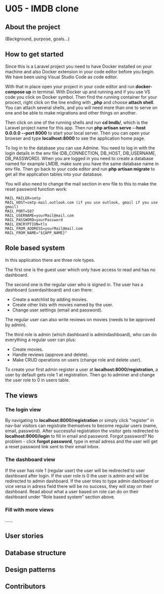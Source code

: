 # U05 - IMDB clone

## About the project

(Background, purpose, goals...)

## How to get started

Since this is a Laravel project you need to have Docker installed on your machine and also Docker extension in your code editor before you begin. We have been using Visual Studio Code as code editor. 

With that in place open your project in your code editor and run **docker-compose up** in terminal. With Docker up and running and if you use VS code you click on Docker symbol. Then find the running container for your procect, right click on the line ending with **_php** and choose **attach shell**. You can attach several shells, and you will need more than one to serve on one and be able to make migrations and other things on another. 

Then click on one of the running shells and run **cd lmdb/**, which is the Laravel project name for this app. Then run **php artisan serve --host 0.0.0.0 --port 8000** to start your local server. Then you can open your browser and type **localhost:8000** to see the application home page. 

To log in to the database you can use Admine. You need to log in with the login details in the env file (DB_CONNECTION, DB_HOST, DB_USERNAME, DB_PASSWORD). When you are logged in you need to create a database named for example LMDB, make sure you have the same database name in env file. Then go back to your code editor and run **php artisan migrate** to get all the application tables into your database. 

You will also need to change the mail section in env file to this to make the reset password function work:
```
MAIL_MAILER=smtp
MAIL_HOST=smtp-mail.outlook.com (if you use outlook, gmail if you use gmail)
MAIL_PORT=587
MAIL_USERNAME=yourMail@mail.com
MAIL_PASSWORD=yourPassword
MAIL_ENCRYPTION=tls
MAIL_FROM_ADDRESS=yourMail@mail.com
MAIL_FROM_NAME="${APP_NAME}"
```

## Role based system
In this application there are three role types. 

The first one is the guest user which only have access to read and has no dashboard. 

The second one is the regular user who is signed in. The user has a dashboard (userdashboard) and can there:
* Create a watchlist by adding movies. 
* Create other lists with movies named by the user. 
* Change user settings (email and password). 

The regular user can also write reviews on movies (needs to be approved by admin). 

The third role is admin (which dashboard is admindashboard), who can do everything a regular user can plus:
* Create movies. 
* Handle reviews (approve and delete). 
* Make CRUD operations on users (change role and delete user).

To create your first admin register a user at **localhost:8000/registration**, a user by default gets role 1 at registration. Then go to adminer and change the user role to 0 in users table. 

## The views

### The login view
By navigating to **localhost:8000/registration** or simply click "register" in nav-bar visitors can registrate themselves to become regular users (name, email, password). After successful registration the visitor gets redirected to **localhost:8000/login** to fill in email and password. Forgot password? No problem - click **forgot password**, type in email adress and the user will get a reset password link sent to their email inbox. 

### The dashboard view
If the user has role 1 (regular user) the user will be redirected to user dashboard after login. If the user role is 0 the user is admin and will be redirected to admin dashboard. If the user tries to type admin dashboard or vice versa in adress field there will be no success, they will stay on their dashboard. Read about what a user based on role can do on their dashboard under "Role based system" section above. 

### Fill with more views
......

## User stories

## Database structure

## Design patterns

## Contributors 
